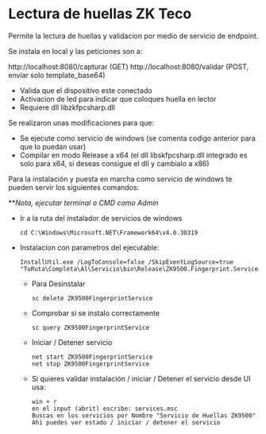 # Lectura de huellas ZK Teco 

Permite la lectura de huellas y validacion por medio de servicio de endpoint.

Se instala en local y las peticiones son a:

http://localhost:8080/capturar (GET)
http://localhost:8080/validar  (POST, enviar solo template_base64)

* Valida que el dispositivo este conectado
* Activacion de led para indicar que coloques huella en lector
* Requiere dll libzkfpcsharp.dll

Se realizaron unas modificaciones para que:

* Se ejecute como servicio de windows (se comenta codigo anterior para que lo puedan usar)
* Compilar en modo Release a x64 (el dll libskfpcsharp.dll integrado es solo para x64, si deseas consigue el dll y cambialo a x86)

Para la instalación y puesta en marcha como servicio de windows te pueden servir los siguientes comandos:

***Nota, ejecutar terminal o CMD como Admin*

* Ir a la ruta del instalador de servicios de windows

  ````
  cd C:\Windows\Microsoft.NET\Framework64\v4.0.30319
  ````
* Instalacion con parametros del ejecutable:

  ````
  InstallUtil.exe /LogToConsole=false /SkipEventLogSource=true "TuRuta\Completa\Al\Servicio\bin\Release\ZK9500.Fingerprint.Service.exe"
  ````

  * Para Desinstalar
    ````
    sc delete ZK9500FingerprintService
    ````

  * Comprobar si se instalo correctamente
    ````
    sc query ZK9500FingerprintService
    ````

  * Iniciar / Detener servicio
    ````
    net start ZK9500FingerprintService
    net stop ZK9500FingerprintService
    ````

  * Si quieres validar instalación / iniciar / Detener el servicio desde UI usa:
    ````
    win + r
    en el input (abrit) escribe: services.msc
    Buscas en los servicios por Nombre "Servicio de Huellas ZK9500"
    Ahi puedes ver estado / iniciar / detener el servicio
    ````

    

  
